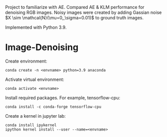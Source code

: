 Project to familiarize with AE. Compared AE & KLM performance for denoising RGB images. Noisy images were created by adding Gassian noise $X \sim \mathcal{N}(\mu=0,\,\sigma=0.01)\$ to ground truth images.

Implemented with Python 3.9.

# Image-Denoising

Create environment:

```
conda create -n <envname> python=3.9 anaconda
```

Activate virtual environment:

```
conda activate <envname>
```

Install required packages. For example, tensorflow-cpu:

```
conda install -c conda-forge tensorflow-cpu
```

Create a kernel in jupyter lab:

```
conda install ipykernel
ipython kernel install --user --name=<envname>
```
